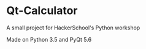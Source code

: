 # Qt-Calculator
A small project for HackerSchool's Python workshop

Made on Python 3.5 and PyQt 5.6
